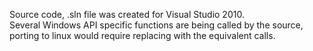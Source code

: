 Source code, .sln file was created for Visual Studio 2010.  
Several Windows API specific functions are being called by the source, porting to linux would require replacing with the equivalent calls.  
